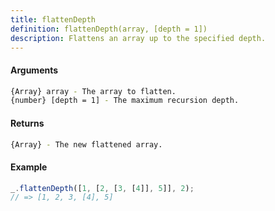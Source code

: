 ```yaml
---
title: flattenDepth
definition: flattenDepth(array, [depth = 1])
description: Flattens an array up to the specified depth.
---
```



#### Arguments


```bash
{Array} array - The array to flatten.
{number} [depth = 1] - The maximum recursion depth.
```


#### Returns


```bash
{Array} - The new flattened array.
```


#### Example


```ts
_.flattenDepth([1, [2, [3, [4]], 5]], 2);
// => [1, 2, 3, [4], 5]
```